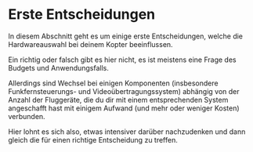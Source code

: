 # Erste Entscheidungen

In diesem Abschnitt geht es um einige erste Entscheidungen, welche die Hardwareauswahl bei deinem Kopter beeinflussen.

Ein richtig oder falsch gibt es hier nicht, es ist meistens eine Frage des Budgets und Anwendungsfalls.

Allerdings sind Wechsel bei einigen Komponenten (insbesondere Funkfernsteuerungs- und Videoübertragungssystem) abhängig von der Anzahl der Fluggeräte, die du dir mit einem entsprechenden System angeschafft hast mit einigem Aufwand (und mehr oder weniger Kosten) verbunden.

Hier lohnt es sich also, etwas intensiver darüber nachzudenken und dann gleich die für einen richtige Entscheidung zu treffen.
